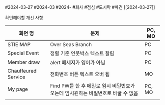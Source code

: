 #2024-03-27
#2024-03
#2024- 
#회사 
#점심 
#도시락
#파견 
[[2024-03-27]]

확인해야할 개선 사항


| 화면 명                | 문제                                                | PC, MO |
| ------------------- | ------------------------------------------------- | ------ |
| STIE MAP            | Over Seas Branch                                  | PC     |
| Special Event       | 정렬 기준 인풋박스 텍스트 잘림                                 | PC     |
| Member draw         | alert 메세지가 영어가 아님                                 | PC     |
| Chauffeured Service | 전화번호 버튼 텍스트 오버 됨                                  | MO     |
| My page             | Find PW를 한 후 메일로 임시 비밀번호가 오는데 임시원하는 비밀번호로 바꿀 수 없음 | PC, MO |
|                     |                                                   |        |
